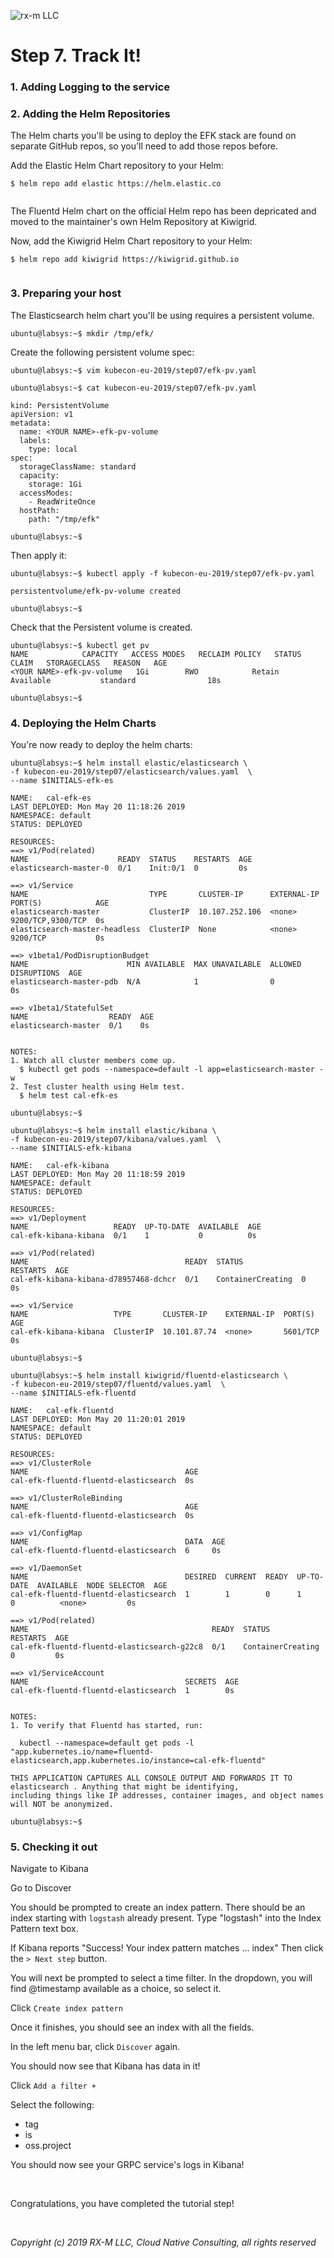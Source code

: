 ![rx-m LLC][RX-M LLC]

# Step 7. Track It!

### 1. Adding Logging to the service

### 2. Adding the Helm Repositories

The Helm charts you'll be using to deploy the EFK stack are found on separate GitHub repos, so you'll need to add those
repos before.

Add the Elastic Helm Chart repository to your Helm:

```
$ helm repo add elastic https://helm.elastic.co


```

The Fluentd Helm chart on the official Helm repo has been depricated and moved to the maintainer's own Helm Repository
at Kiwigrid.

Now, add the Kiwigrid Helm Chart repository to your Helm:

```
$ helm repo add kiwigrid https://kiwigrid.github.io


```

### 3. Preparing your host

The Elasticsearch helm chart you'll be using requires a persistent volume.

```
ubuntu@labsys:~$ mkdir /tmp/efk/
```

Create the following persistent volume spec:

```
ubuntu@labsys:~$ vim kubecon-eu-2019/step07/efk-pv.yaml

ubuntu@labsys:~$ cat kubecon-eu-2019/step07/efk-pv.yaml

kind: PersistentVolume
apiVersion: v1
metadata:
  name: <YOUR NAME>-efk-pv-volume
  labels:
    type: local
spec:
  storageClassName: standard
  capacity:
    storage: 1Gi
  accessModes:
    - ReadWriteOnce
  hostPath:
    path: "/tmp/efk"

ubuntu@labsys:~$
```

Then apply it:

```
ubuntu@labsys:~$ kubectl apply -f kubecon-eu-2019/step07/efk-pv.yaml

persistentvolume/efk-pv-volume created

ubuntu@labsys:~$
```

Check that the Persistent volume is created.

```
ubuntu@labsys:~$ kubectl get pv
NAME            CAPACITY   ACCESS MODES   RECLAIM POLICY   STATUS      CLAIM   STORAGECLASS   REASON   AGE
<YOUR NAME>-efk-pv-volume   1Gi        RWO            Retain           Available           standard                18s

ubuntu@labsys:~$
```



### 4. Deploying the Helm Charts

You're now ready to deploy the helm charts:

```
ubuntu@labsys:~$ helm install elastic/elasticsearch \
-f kubecon-eu-2019/step07/elasticsearch/values.yaml  \
--name $INITIALS-efk-es

NAME:   cal-efk-es
LAST DEPLOYED: Mon May 20 11:18:26 2019
NAMESPACE: default
STATUS: DEPLOYED

RESOURCES:
==> v1/Pod(related)
NAME                    READY  STATUS    RESTARTS  AGE
elasticsearch-master-0  0/1    Init:0/1  0         0s

==> v1/Service
NAME                           TYPE       CLUSTER-IP      EXTERNAL-IP  PORT(S)            AGE
elasticsearch-master           ClusterIP  10.107.252.106  <none>       9200/TCP,9300/TCP  0s
elasticsearch-master-headless  ClusterIP  None            <none>       9200/TCP           0s

==> v1beta1/PodDisruptionBudget
NAME                      MIN AVAILABLE  MAX UNAVAILABLE  ALLOWED DISRUPTIONS  AGE
elasticsearch-master-pdb  N/A            1                0                    0s

==> v1beta1/StatefulSet
NAME                  READY  AGE
elasticsearch-master  0/1    0s


NOTES:
1. Watch all cluster members come up.
  $ kubectl get pods --namespace=default -l app=elasticsearch-master -w
2. Test cluster health using Helm test.
  $ helm test cal-efk-es

ubuntu@labsys:~$
```

```
ubuntu@labsys:~$ helm install elastic/kibana \
-f kubecon-eu-2019/step07/kibana/values.yaml  \
--name $INITIALS-efk-kibana

NAME:   cal-efk-kibana
LAST DEPLOYED: Mon May 20 11:18:59 2019
NAMESPACE: default
STATUS: DEPLOYED

RESOURCES:
==> v1/Deployment
NAME                   READY  UP-TO-DATE  AVAILABLE  AGE
cal-efk-kibana-kibana  0/1    1           0          0s

==> v1/Pod(related)
NAME                                   READY  STATUS             RESTARTS  AGE
cal-efk-kibana-kibana-d78957468-dchcr  0/1    ContainerCreating  0         0s

==> v1/Service
NAME                   TYPE       CLUSTER-IP    EXTERNAL-IP  PORT(S)   AGE
cal-efk-kibana-kibana  ClusterIP  10.101.87.74  <none>       5601/TCP  0s

ubuntu@labsys:~$
```


```
ubuntu@labsys:~$ helm install kiwigrid/fluentd-elasticsearch \
-f kubecon-eu-2019/step07/fluentd/values.yaml  \
--name $INITIALS-efk-fluentd

NAME:   cal-efk-fluentd
LAST DEPLOYED: Mon May 20 11:20:01 2019
NAMESPACE: default
STATUS: DEPLOYED

RESOURCES:
==> v1/ClusterRole
NAME                                   AGE
cal-efk-fluentd-fluentd-elasticsearch  0s

==> v1/ClusterRoleBinding
NAME                                   AGE
cal-efk-fluentd-fluentd-elasticsearch  0s

==> v1/ConfigMap
NAME                                   DATA  AGE
cal-efk-fluentd-fluentd-elasticsearch  6     0s

==> v1/DaemonSet
NAME                                   DESIRED  CURRENT  READY  UP-TO-DATE  AVAILABLE  NODE SELECTOR  AGE
cal-efk-fluentd-fluentd-elasticsearch  1        1        0      1           0          <none>         0s

==> v1/Pod(related)
NAME                                         READY  STATUS             RESTARTS  AGE
cal-efk-fluentd-fluentd-elasticsearch-g22c8  0/1    ContainerCreating  0         0s

==> v1/ServiceAccount
NAME                                   SECRETS  AGE
cal-efk-fluentd-fluentd-elasticsearch  1        0s


NOTES:
1. To verify that Fluentd has started, run:

  kubectl --namespace=default get pods -l "app.kubernetes.io/name=fluentd-elasticsearch,app.kubernetes.io/instance=cal-efk-fluentd"

THIS APPLICATION CAPTURES ALL CONSOLE OUTPUT AND FORWARDS IT TO elasticsearch . Anything that might be identifying,
including things like IP addresses, container images, and object names will NOT be anonymized.

ubuntu@labsys:~$
```

### 5. Checking it out

Navigate to Kibana

Go to Discover

You should be prompted to create an index pattern. There should be an index starting with `logstash` already present. Type "logstash" into the Index Pattern text box.

If Kibana reports "Success! Your index pattern matches ... index" Then click the `> Next step` button.

You will next be prompted to select a time filter. In the dropdown, you will find @timestamp available as a choice, so select it.

Click `Create index pattern`

Once it finishes, you should see an index with all the fields.

In the left menu bar, click `Discover` again.

You should now see that Kibana has data in it!

Click `Add a filter +`

Select the following:

- tag
- is
- oss.project

You should now see your GRPC service's logs in Kibana!

<br>

Congratulations, you have completed the tutorial step!

<br>

_Copyright (c) 2019 RX-M LLC, Cloud Native Consulting, all rights reserved_

[RX-M LLC]: http://rx-m.io/rxm-cnc.svg "RX-M LLC"
